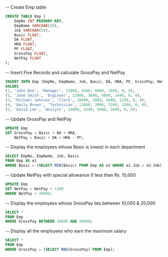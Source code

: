 -- Create Emp table

```sql
CREATE TABLE Emp (
    EmpNo INT PRIMARY KEY,
    EmpName VARCHAR(50),
    Job VARCHAR(50),
    Basic FLOAT,
    DA FLOAT,
    HRA FLOAT,
    PF FLOAT,
    GrossPay FLOAT,
    NetPay FLOAT
);
```

-- Insert Five Records and calculate GrossPay and NetPay

```sql
INSERT INTO Emp (EmpNo, EmpName, Job, Basic, DA, HRA, PF, GrossPay, NetPay) 
VALUES 
(1, 'John Doe', 'Manager', 15000, 4500, 6000, 1800, 0, 0),
(2, 'Jane Smith', 'Engineer', 12000, 3600, 4800, 1440, 0, 0),
(3, 'Michael Johnson', 'Clerk', 10000, 3000, 4000, 1200, 0, 0),
(4, 'Emily Brown', 'Technician', 13000, 3900, 5200, 1560, 0, 0),
(5, 'David Lee', 'Analyst', 14000, 4200, 5600, 1680, 0, 0);
```

-- Update GrossPay and NetPay

```sql
UPDATE Emp 
SET GrossPay = Basic + DA + HRA,
    NetPay = Basic + DA + HRA - PF;

```

-- Display the employees whose Basic is lowest in each department

```sql
SELECT EmpNo, EmpName, Job, Basic 
FROM Emp AS e1 
WHERE Basic = (SELECT MIN(Basic) FROM Emp AS e2 WHERE e1.Job = e2.Job);
```

-- Update NetPay with special allowance if less than Rs. 10,000

```sql
UPDATE Emp 
SET NetPay = NetPay + 1200 
WHERE NetPay < 10000;

```

-- Display the employees whose GrossPay lies between 10,000 & 20,000

```sql
SELECT * 
FROM Emp 
WHERE GrossPay BETWEEN 10000 AND 20000;
```

-- Display all the employees who earn the maximum salary

```sql
SELECT * 
FROM Emp 
WHERE GrossPay = (SELECT MAX(GrossPay) FROM Emp);
```